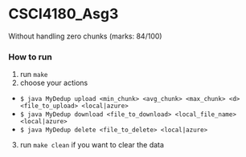 # CSCI4180_Asg3
Without handling zero chunks (marks: 84/100)

### How to run
1. run `make`
2. choose your actions
* `$ java MyDedup upload <min_chunk> <avg_chunk> <max_chunk> <d> <file_to_upload> <local|azure>`
* `$ java MyDedup download <file_to_download> <local_file_name> <local|azure>`
* `$ java MyDedup delete <file_to_delete> <local|azure>`
3. run `make clean` if you want to clear the data
